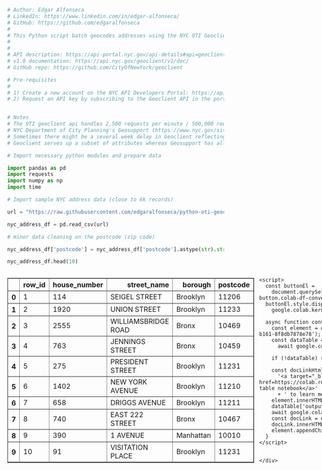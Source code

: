 ```python
# Author: Edgar Alfonseca
# LinkedIn: https://www.linkedin.com/in/edgar-alfonseca/
# GitHub: https://github.com/edgaralfonseca
#
# This Python script batch geocodes addresses using the NYC OTI Geoclient API v1.0
#
#
# API description: https://api-portal.nyc.gov/api-details#api=geoclient&operation=geoclient
# v1.0 documentation: https://api.nyc.gov/geoclient/v1/doc/
# GitHub repo: https://github.com/CityOfNewYork/geoclient

# Pre-requisites
#
# 1) Create a new account on the NYC API Developers Portal: https://api-portal.nyc.gov/
# 2) Request an API key by subscribing to the Geoclient API in the portal


# Notes
# The OTI geoclient api handles 2,500 requests per minute / 500,000 requests per day
# NYC Department of City Planning's Geosupport (https://www.nyc.gov/site/planning/data-maps/open-data/dwn-gde-home.page) is used to power Geoclient
# Sometimes there might be a several week delay in Geoclient reflecting what is in GeoSupport
# Geoclient serves up a subset of attributes whereas Geosupport has all attributes
```


```python
# Import necessary python modules and prepare data

import pandas as pd
import requests
import numpy as np
import time
```


```python
# Import sample NYC address data (close to 6k records)

url = "https://raw.githubusercontent.com/edgaralfonseca/python-oti-geoclient-api-v1/main/nyc_sample_almost_6k_addresses.csv"

nyc_address_df = pd.read_csv(url)

# minor data cleaning on the postcode (zip code)

nyc_address_df['postcode'] = nyc_address_df['postcode'].astype(str).str[:5]
```


```python
nyc_address_df.head(10)
```





  <div id="df-f7a56bd9-d883-4620-b161-8f8db7878e78" class="colab-df-container">
    <div>
<style scoped>
    .dataframe tbody tr th:only-of-type {
        vertical-align: middle;
    }

    .dataframe tbody tr th {
        vertical-align: top;
    }

    .dataframe thead th {
        text-align: right;
    }
</style>
<table border="1" class="dataframe">
  <thead>
    <tr style="text-align: right;">
      <th></th>
      <th>row_id</th>
      <th>house_number</th>
      <th>street_name</th>
      <th>borough</th>
      <th>postcode</th>
    </tr>
  </thead>
  <tbody>
    <tr>
      <th>0</th>
      <td>1</td>
      <td>114</td>
      <td>SEIGEL STREET</td>
      <td>Brooklyn</td>
      <td>11206</td>
    </tr>
    <tr>
      <th>1</th>
      <td>2</td>
      <td>1920</td>
      <td>UNION STREET</td>
      <td>Brooklyn</td>
      <td>11233</td>
    </tr>
    <tr>
      <th>2</th>
      <td>3</td>
      <td>2555</td>
      <td>WILLIAMSBRIDGE ROAD</td>
      <td>Bronx</td>
      <td>10469</td>
    </tr>
    <tr>
      <th>3</th>
      <td>4</td>
      <td>763</td>
      <td>JENNINGS STREET</td>
      <td>Bronx</td>
      <td>10459</td>
    </tr>
    <tr>
      <th>4</th>
      <td>5</td>
      <td>275</td>
      <td>PRESIDENT STREET</td>
      <td>Brooklyn</td>
      <td>11231</td>
    </tr>
    <tr>
      <th>5</th>
      <td>6</td>
      <td>1402</td>
      <td>NEW YORK AVENUE</td>
      <td>Brooklyn</td>
      <td>11210</td>
    </tr>
    <tr>
      <th>6</th>
      <td>7</td>
      <td>658</td>
      <td>DRIGGS AVENUE</td>
      <td>Brooklyn</td>
      <td>11211</td>
    </tr>
    <tr>
      <th>7</th>
      <td>8</td>
      <td>740</td>
      <td>EAST 222 STREET</td>
      <td>Bronx</td>
      <td>10467</td>
    </tr>
    <tr>
      <th>8</th>
      <td>9</td>
      <td>390</td>
      <td>1 AVENUE</td>
      <td>Manhattan</td>
      <td>10010</td>
    </tr>
    <tr>
      <th>9</th>
      <td>10</td>
      <td>91</td>
      <td>VISITATION PLACE</td>
      <td>Brooklyn</td>
      <td>11231</td>
    </tr>
  </tbody>
</table>
</div>
    <div class="colab-df-buttons">

  <div class="colab-df-container">
    <button class="colab-df-convert" onclick="convertToInteractive('df-f7a56bd9-d883-4620-b161-8f8db7878e78')"
            title="Convert this dataframe to an interactive table."
            style="display:none;">

  <svg xmlns="http://www.w3.org/2000/svg" height="24px" viewBox="0 -960 960 960">
    <path d="M120-120v-720h720v720H120Zm60-500h600v-160H180v160Zm220 220h160v-160H400v160Zm0 220h160v-160H400v160ZM180-400h160v-160H180v160Zm440 0h160v-160H620v160ZM180-180h160v-160H180v160Zm440 0h160v-160H620v160Z"/>
  </svg>
    </button>

  <style>
    .colab-df-container {
      display:flex;
      gap: 12px;
    }

    .colab-df-convert {
      background-color: #E8F0FE;
      border: none;
      border-radius: 50%;
      cursor: pointer;
      display: none;
      fill: #1967D2;
      height: 32px;
      padding: 0 0 0 0;
      width: 32px;
    }

    .colab-df-convert:hover {
      background-color: #E2EBFA;
      box-shadow: 0px 1px 2px rgba(60, 64, 67, 0.3), 0px 1px 3px 1px rgba(60, 64, 67, 0.15);
      fill: #174EA6;
    }

    .colab-df-buttons div {
      margin-bottom: 4px;
    }

    [theme=dark] .colab-df-convert {
      background-color: #3B4455;
      fill: #D2E3FC;
    }

    [theme=dark] .colab-df-convert:hover {
      background-color: #434B5C;
      box-shadow: 0px 1px 3px 1px rgba(0, 0, 0, 0.15);
      filter: drop-shadow(0px 1px 2px rgba(0, 0, 0, 0.3));
      fill: #FFFFFF;
    }
  </style>

    <script>
      const buttonEl =
        document.querySelector('#df-f7a56bd9-d883-4620-b161-8f8db7878e78 button.colab-df-convert');
      buttonEl.style.display =
        google.colab.kernel.accessAllowed ? 'block' : 'none';

      async function convertToInteractive(key) {
        const element = document.querySelector('#df-f7a56bd9-d883-4620-b161-8f8db7878e78');
        const dataTable =
          await google.colab.kernel.invokeFunction('convertToInteractive',
                                                    [key], {});
        if (!dataTable) return;

        const docLinkHtml = 'Like what you see? Visit the ' +
          '<a target="_blank" href=https://colab.research.google.com/notebooks/data_table.ipynb>data table notebook</a>'
          + ' to learn more about interactive tables.';
        element.innerHTML = '';
        dataTable['output_type'] = 'display_data';
        await google.colab.output.renderOutput(dataTable, element);
        const docLink = document.createElement('div');
        docLink.innerHTML = docLinkHtml;
        element.appendChild(docLink);
      }
    </script>
  </div>


<div id="df-34b7141c-6c6a-4aba-88d5-c46eb569407e">
  <button class="colab-df-quickchart" onclick="quickchart('df-34b7141c-6c6a-4aba-88d5-c46eb569407e')"
            title="Suggest charts"
            style="display:none;">

<svg xmlns="http://www.w3.org/2000/svg" height="24px"viewBox="0 0 24 24"
     width="24px">
    <g>
        <path d="M19 3H5c-1.1 0-2 .9-2 2v14c0 1.1.9 2 2 2h14c1.1 0 2-.9 2-2V5c0-1.1-.9-2-2-2zM9 17H7v-7h2v7zm4 0h-2V7h2v10zm4 0h-2v-4h2v4z"/>
    </g>
</svg>
  </button>

<style>
  .colab-df-quickchart {
      --bg-color: #E8F0FE;
      --fill-color: #1967D2;
      --hover-bg-color: #E2EBFA;
      --hover-fill-color: #174EA6;
      --disabled-fill-color: #AAA;
      --disabled-bg-color: #DDD;
  }

  [theme=dark] .colab-df-quickchart {
      --bg-color: #3B4455;
      --fill-color: #D2E3FC;
      --hover-bg-color: #434B5C;
      --hover-fill-color: #FFFFFF;
      --disabled-bg-color: #3B4455;
      --disabled-fill-color: #666;
  }

  .colab-df-quickchart {
    background-color: var(--bg-color);
    border: none;
    border-radius: 50%;
    cursor: pointer;
    display: none;
    fill: var(--fill-color);
    height: 32px;
    padding: 0;
    width: 32px;
  }

  .colab-df-quickchart:hover {
    background-color: var(--hover-bg-color);
    box-shadow: 0 1px 2px rgba(60, 64, 67, 0.3), 0 1px 3px 1px rgba(60, 64, 67, 0.15);
    fill: var(--button-hover-fill-color);
  }

  .colab-df-quickchart-complete:disabled,
  .colab-df-quickchart-complete:disabled:hover {
    background-color: var(--disabled-bg-color);
    fill: var(--disabled-fill-color);
    box-shadow: none;
  }

  .colab-df-spinner {
    border: 2px solid var(--fill-color);
    border-color: transparent;
    border-bottom-color: var(--fill-color);
    animation:
      spin 1s steps(1) infinite;
  }

  @keyframes spin {
    0% {
      border-color: transparent;
      border-bottom-color: var(--fill-color);
      border-left-color: var(--fill-color);
    }
    20% {
      border-color: transparent;
      border-left-color: var(--fill-color);
      border-top-color: var(--fill-color);
    }
    30% {
      border-color: transparent;
      border-left-color: var(--fill-color);
      border-top-color: var(--fill-color);
      border-right-color: var(--fill-color);
    }
    40% {
      border-color: transparent;
      border-right-color: var(--fill-color);
      border-top-color: var(--fill-color);
    }
    60% {
      border-color: transparent;
      border-right-color: var(--fill-color);
    }
    80% {
      border-color: transparent;
      border-right-color: var(--fill-color);
      border-bottom-color: var(--fill-color);
    }
    90% {
      border-color: transparent;
      border-bottom-color: var(--fill-color);
    }
  }
</style>

  <script>
    async function quickchart(key) {
      const quickchartButtonEl =
        document.querySelector('#' + key + ' button');
      quickchartButtonEl.disabled = true;  // To prevent multiple clicks.
      quickchartButtonEl.classList.add('colab-df-spinner');
      try {
        const charts = await google.colab.kernel.invokeFunction(
            'suggestCharts', [key], {});
      } catch (error) {
        console.error('Error during call to suggestCharts:', error);
      }
      quickchartButtonEl.classList.remove('colab-df-spinner');
      quickchartButtonEl.classList.add('colab-df-quickchart-complete');
    }
    (() => {
      let quickchartButtonEl =
        document.querySelector('#df-34b7141c-6c6a-4aba-88d5-c46eb569407e button');
      quickchartButtonEl.style.display =
        google.colab.kernel.accessAllowed ? 'block' : 'none';
    })();
  </script>
</div>

    </div>
  </div>




**Example 1: Calling the OTI Geoclient "Address" API endpoint**

Create a custom function that takes a pandas dataframe (what you want to geocode) as an input and creates an output that is a copy of your original dataframe left joined to the API results.


```python
# Create a custom function to make API calls to the 'Address' endpoint

def oti_geoclient_api_address_endpoint(api_endpoint, headers, df_name, df_key_field, housenum_input_col, street_input_col, boro_input_col=None, zip_input_col=None, response_columns=None):
    """
    Fetch data from the OTI geoclient API, merge the response with the original dataframe, and return the merged dataframe.

    Parameters:
    - api_endpoint (str): The API endpoint URL.
    - headers (dict): The headers to send with the API request.
    - df_name (pd.DataFrame): The input pandas DataFrame.
    - df_key_field (str): The name of the primary key column in the DataFrame.
    - housenum_input_col (str): The name of the column in the DataFrame that provides the house number for the API.
    - street_input_col (str): The name of the column in the DataFrame that provides the street name for the API.
    - boro_input_col (str): The name of the column in the DataFrame that provides the borough for the API (required if zip is not given).
    - zip_input_col (str): The name of the column in the DataFrame that provides the zip code for the API (required if borough is not given).
    - response_columns (dict): Optional. A dictionary specifying which API response columns you want to keep.

    Returns:
    - pd.DataFrame: The merged DataFrame containing the original data and the filtered API response data.
    """

    # Create a session object
    session = requests.Session()
    session.headers.update(headers)

    # Define the function to send a request
    def send_request(house_number, street, borough=None, zip_code=None):
        params = {
            'houseNumber': house_number,
            'street': street,
        }
        if borough:
            params['borough'] = borough
        if zip_code:
            params['zip'] = zip_code

        try:
            response = session.get(api_endpoint, params=params, headers=headers)
            if response.status_code == 200:
                json_response = response.json()  # Parse the JSON response
                if 'address' in json_response:
                    return json_response['address']  # Return the 'address' object
                else:
                    return {}
            else:
                return {}
        except Exception as e:
            return {}

    # Prepare data for processing
    house_numbers = df_name[housenum_input_col].tolist()
    streets = df_name[street_input_col].tolist()
    boroughs = df_name[boro_input_col].tolist() if boro_input_col else [None] * len(df_name)
    zip_codes = df_name[zip_input_col].tolist() if zip_input_col else [None] * len(df_name)
    key_field_values = df_name[df_key_field].tolist()

    # List to store results
    results = []

    # Calculate the delay needed to stay within the rate limit
    delay_per_request = 60 / 2500  # 60 seconds divided by 2500 requests

    # Send requests sequentially with delay
    for house_number, street, borough, zip_code in zip(house_numbers, streets, boroughs, zip_codes):
        result = send_request(house_number, street, borough, zip_code)
        results.append(result)
        time.sleep(delay_per_request)  # Delay between requests to respect the rate limit

    # Convert the list of responses to a DataFrame
    if results and any(results):  # Check if results list is not empty and contains non-empty dictionaries
        response_df = pd.DataFrame(results)

        # If response_columns dictionary is provided, filter to keep only those columns
        if response_columns:
            response_df = response_df[response_columns]

        # Add the df_key_field from the original dataframe to the response_df for merging
        response_df[df_key_field] = key_field_values

        # Perform a left join of the original DataFrame with the response DataFrame on df_key_field
        merged_df = pd.merge(df_name, response_df, on=df_key_field, how='left')
    else:
        # If all results are empty, return the original DataFrame
        merged_df = df_name.copy()

    # Close the session when done
    session.close()

    return merged_df
```


```python
# Create a copy of the nyc address pandas dataframe and sample 1000 records

address_input_df = nyc_address_df.sample(n=1000, random_state=1).copy()
```


```python
# Prepare parameters for API

# Read the subscription key from a text file

with open('/content/OTI geoclient API primary key.txt', 'r') as file:
    subscription_key = file.read().strip()

# Set the headers with the subscription key
headers_param = {
    'Cache-Control': 'no-cache',
    'Ocp-Apim-Subscription-Key': subscription_key
}

address_api_url_param = "https://api.nyc.gov/geo/geoclient/v1/address.json"

search_return_columns_to_keep = ['bbl', 'bblBoroughCode', 'bblTaxBlock',
    'bblTaxLot', 'buildingIdentificationNumber', 'latitude', 'longitude',
    'xCoordinate', 'yCoordinate', 'communityDistrict', 'communityDistrictNumber',
    'geosupportFunctionCode',
    'geosupportReturnCode', 'geosupportReturnCode2', 'returnCode1a', 'returnCode1e'
]
```


```python
# Call the API using the custom function

oti_api_address_output_df = oti_geoclient_api_address_endpoint(
    api_endpoint= address_api_url_param,
    headers= headers_param,
    df_name= address_input_df,
    df_key_field='row_id',
    housenum_input_col = 'house_number', street_input_col = 'street_name' , boro_input_col= 'borough' , zip_input_col= 'postcode',
    response_columns= search_return_columns_to_keep)
```


```python
# Review api output dataframe

oti_api_address_output_df.head(10)
```





  <div id="df-4ee253fd-c90f-4ca5-ae85-7364a95b9fd1" class="colab-df-container">
    <div>
<style scoped>
    .dataframe tbody tr th:only-of-type {
        vertical-align: middle;
    }

    .dataframe tbody tr th {
        vertical-align: top;
    }

    .dataframe thead th {
        text-align: right;
    }
</style>
<table border="1" class="dataframe">
  <thead>
    <tr style="text-align: right;">
      <th></th>
      <th>row_id</th>
      <th>house_number</th>
      <th>street_name</th>
      <th>borough</th>
      <th>postcode</th>
      <th>bbl</th>
      <th>bblBoroughCode</th>
      <th>bblTaxBlock</th>
      <th>bblTaxLot</th>
      <th>buildingIdentificationNumber</th>
      <th>...</th>
      <th>longitude</th>
      <th>xCoordinate</th>
      <th>yCoordinate</th>
      <th>communityDistrict</th>
      <th>communityDistrictNumber</th>
      <th>geosupportFunctionCode</th>
      <th>geosupportReturnCode</th>
      <th>geosupportReturnCode2</th>
      <th>returnCode1a</th>
      <th>returnCode1e</th>
    </tr>
  </thead>
  <tbody>
    <tr>
      <th>0</th>
      <td>2597</td>
      <td>141</td>
      <td>5 AVENUE</td>
      <td>Brooklyn</td>
      <td>11217</td>
      <td>3009470011</td>
      <td>3</td>
      <td>00947</td>
      <td>0011</td>
      <td>3019401</td>
      <td>...</td>
      <td>-73.979230</td>
      <td>0990011</td>
      <td>0186368</td>
      <td>306</td>
      <td>06</td>
      <td>1B</td>
      <td>00</td>
      <td>00</td>
      <td>00</td>
      <td>00</td>
    </tr>
    <tr>
      <th>1</th>
      <td>4698</td>
      <td>305</td>
      <td>EAST HOUSTON STREET</td>
      <td>Manhattan</td>
      <td>10002</td>
      <td>1003500056</td>
      <td>1</td>
      <td>00350</td>
      <td>0056</td>
      <td>1004268</td>
      <td>...</td>
      <td>-73.983445</td>
      <td>0988839</td>
      <td>0202084</td>
      <td>103</td>
      <td>03</td>
      <td>1B</td>
      <td>00</td>
      <td>00</td>
      <td>00</td>
      <td>00</td>
    </tr>
    <tr>
      <th>2</th>
      <td>3978</td>
      <td>411</td>
      <td>EAST 10 STREET</td>
      <td>Manhattan</td>
      <td>10009</td>
      <td>1003820100</td>
      <td>1</td>
      <td>00382</td>
      <td>0100</td>
      <td>1078024</td>
      <td>...</td>
      <td>-73.976910</td>
      <td>0990650</td>
      <td>0203643</td>
      <td>103</td>
      <td>03</td>
      <td>1B</td>
      <td>00</td>
      <td>00</td>
      <td>00</td>
      <td>00</td>
    </tr>
    <tr>
      <th>3</th>
      <td>2237</td>
      <td>1597</td>
      <td>NEW YORK AVENUE</td>
      <td>Brooklyn</td>
      <td>11210</td>
      <td>3075610037</td>
      <td>3</td>
      <td>07561</td>
      <td>0037</td>
      <td>3428759</td>
      <td>...</td>
      <td>-73.944801</td>
      <td>0999571</td>
      <td>0170098</td>
      <td>317</td>
      <td>17</td>
      <td>1B</td>
      <td>00</td>
      <td>00</td>
      <td>00</td>
      <td>00</td>
    </tr>
    <tr>
      <th>4</th>
      <td>2295</td>
      <td>511</td>
      <td>EAST 20 STREET</td>
      <td>Manhattan</td>
      <td>10010</td>
      <td>1009780001</td>
      <td>1</td>
      <td>00978</td>
      <td>0001</td>
      <td>1083689</td>
      <td>...</td>
      <td>-73.977340</td>
      <td>0990530</td>
      <td>0206629</td>
      <td>106</td>
      <td>06</td>
      <td>1B</td>
      <td>00</td>
      <td>01</td>
      <td>01</td>
      <td>00</td>
    </tr>
    <tr>
      <th>5</th>
      <td>2739</td>
      <td>253</td>
      <td>NOSTRAND AVENUE</td>
      <td>Brooklyn</td>
      <td>11205</td>
      <td>3017847502</td>
      <td>3</td>
      <td>01784</td>
      <td>7502</td>
      <td>3426325</td>
      <td>...</td>
      <td>-73.951515</td>
      <td>0997696</td>
      <td>0190727</td>
      <td>303</td>
      <td>03</td>
      <td>1B</td>
      <td>00</td>
      <td>00</td>
      <td>00</td>
      <td>00</td>
    </tr>
    <tr>
      <th>6</th>
      <td>2409</td>
      <td>1224</td>
      <td>JEROME STREET</td>
      <td>Brooklyn</td>
      <td>11239</td>
      <td>3044520213</td>
      <td>3</td>
      <td>04452</td>
      <td>0213</td>
      <td>3421577</td>
      <td>...</td>
      <td>-73.876619</td>
      <td>1018485</td>
      <td>0177486</td>
      <td>305</td>
      <td>05</td>
      <td>1B</td>
      <td>00</td>
      <td>00</td>
      <td>00</td>
      <td>00</td>
    </tr>
    <tr>
      <th>7</th>
      <td>3946</td>
      <td>45-57</td>
      <td>DAVIS STREET</td>
      <td>Queens</td>
      <td>11101</td>
      <td>4000850030</td>
      <td>4</td>
      <td>00085</td>
      <td>0030</td>
      <td>4000715</td>
      <td>...</td>
      <td>-73.944615</td>
      <td>0999597</td>
      <td>0210435</td>
      <td>402</td>
      <td>02</td>
      <td>1B</td>
      <td>00</td>
      <td>00</td>
      <td>00</td>
      <td>00</td>
    </tr>
    <tr>
      <th>8</th>
      <td>1265</td>
      <td>210</td>
      <td>WEST 150 STREET</td>
      <td>Manhattan</td>
      <td>10039</td>
      <td>1020350001</td>
      <td>1</td>
      <td>02035</td>
      <td>0001</td>
      <td>1084147</td>
      <td>...</td>
      <td>-73.937404</td>
      <td>1001574</td>
      <td>0239877</td>
      <td>110</td>
      <td>10</td>
      <td>1B</td>
      <td>00</td>
      <td>00</td>
      <td>00</td>
      <td>00</td>
    </tr>
    <tr>
      <th>9</th>
      <td>3170</td>
      <td>864</td>
      <td>49 STREET</td>
      <td>Brooklyn</td>
      <td>11220</td>
      <td>3056370032</td>
      <td>3</td>
      <td>05637</td>
      <td>0032</td>
      <td>3137539</td>
      <td>...</td>
      <td>-74.001794</td>
      <td>0983752</td>
      <td>0172760</td>
      <td>312</td>
      <td>12</td>
      <td>1B</td>
      <td>00</td>
      <td>00</td>
      <td>00</td>
      <td>00</td>
    </tr>
  </tbody>
</table>
<p>10 rows × 21 columns</p>
</div>
    <div class="colab-df-buttons">

  <div class="colab-df-container">
    <button class="colab-df-convert" onclick="convertToInteractive('df-4ee253fd-c90f-4ca5-ae85-7364a95b9fd1')"
            title="Convert this dataframe to an interactive table."
            style="display:none;">

  <svg xmlns="http://www.w3.org/2000/svg" height="24px" viewBox="0 -960 960 960">
    <path d="M120-120v-720h720v720H120Zm60-500h600v-160H180v160Zm220 220h160v-160H400v160Zm0 220h160v-160H400v160ZM180-400h160v-160H180v160Zm440 0h160v-160H620v160ZM180-180h160v-160H180v160Zm440 0h160v-160H620v160Z"/>
  </svg>
    </button>

  <style>
    .colab-df-container {
      display:flex;
      gap: 12px;
    }

    .colab-df-convert {
      background-color: #E8F0FE;
      border: none;
      border-radius: 50%;
      cursor: pointer;
      display: none;
      fill: #1967D2;
      height: 32px;
      padding: 0 0 0 0;
      width: 32px;
    }

    .colab-df-convert:hover {
      background-color: #E2EBFA;
      box-shadow: 0px 1px 2px rgba(60, 64, 67, 0.3), 0px 1px 3px 1px rgba(60, 64, 67, 0.15);
      fill: #174EA6;
    }

    .colab-df-buttons div {
      margin-bottom: 4px;
    }

    [theme=dark] .colab-df-convert {
      background-color: #3B4455;
      fill: #D2E3FC;
    }

    [theme=dark] .colab-df-convert:hover {
      background-color: #434B5C;
      box-shadow: 0px 1px 3px 1px rgba(0, 0, 0, 0.15);
      filter: drop-shadow(0px 1px 2px rgba(0, 0, 0, 0.3));
      fill: #FFFFFF;
    }
  </style>

    <script>
      const buttonEl =
        document.querySelector('#df-4ee253fd-c90f-4ca5-ae85-7364a95b9fd1 button.colab-df-convert');
      buttonEl.style.display =
        google.colab.kernel.accessAllowed ? 'block' : 'none';

      async function convertToInteractive(key) {
        const element = document.querySelector('#df-4ee253fd-c90f-4ca5-ae85-7364a95b9fd1');
        const dataTable =
          await google.colab.kernel.invokeFunction('convertToInteractive',
                                                    [key], {});
        if (!dataTable) return;

        const docLinkHtml = 'Like what you see? Visit the ' +
          '<a target="_blank" href=https://colab.research.google.com/notebooks/data_table.ipynb>data table notebook</a>'
          + ' to learn more about interactive tables.';
        element.innerHTML = '';
        dataTable['output_type'] = 'display_data';
        await google.colab.output.renderOutput(dataTable, element);
        const docLink = document.createElement('div');
        docLink.innerHTML = docLinkHtml;
        element.appendChild(docLink);
      }
    </script>
  </div>


<div id="df-d4f3e1f3-221e-4a61-9b2a-98ae80496ccd">
  <button class="colab-df-quickchart" onclick="quickchart('df-d4f3e1f3-221e-4a61-9b2a-98ae80496ccd')"
            title="Suggest charts"
            style="display:none;">

<svg xmlns="http://www.w3.org/2000/svg" height="24px"viewBox="0 0 24 24"
     width="24px">
    <g>
        <path d="M19 3H5c-1.1 0-2 .9-2 2v14c0 1.1.9 2 2 2h14c1.1 0 2-.9 2-2V5c0-1.1-.9-2-2-2zM9 17H7v-7h2v7zm4 0h-2V7h2v10zm4 0h-2v-4h2v4z"/>
    </g>
</svg>
  </button>

<style>
  .colab-df-quickchart {
      --bg-color: #E8F0FE;
      --fill-color: #1967D2;
      --hover-bg-color: #E2EBFA;
      --hover-fill-color: #174EA6;
      --disabled-fill-color: #AAA;
      --disabled-bg-color: #DDD;
  }

  [theme=dark] .colab-df-quickchart {
      --bg-color: #3B4455;
      --fill-color: #D2E3FC;
      --hover-bg-color: #434B5C;
      --hover-fill-color: #FFFFFF;
      --disabled-bg-color: #3B4455;
      --disabled-fill-color: #666;
  }

  .colab-df-quickchart {
    background-color: var(--bg-color);
    border: none;
    border-radius: 50%;
    cursor: pointer;
    display: none;
    fill: var(--fill-color);
    height: 32px;
    padding: 0;
    width: 32px;
  }

  .colab-df-quickchart:hover {
    background-color: var(--hover-bg-color);
    box-shadow: 0 1px 2px rgba(60, 64, 67, 0.3), 0 1px 3px 1px rgba(60, 64, 67, 0.15);
    fill: var(--button-hover-fill-color);
  }

  .colab-df-quickchart-complete:disabled,
  .colab-df-quickchart-complete:disabled:hover {
    background-color: var(--disabled-bg-color);
    fill: var(--disabled-fill-color);
    box-shadow: none;
  }

  .colab-df-spinner {
    border: 2px solid var(--fill-color);
    border-color: transparent;
    border-bottom-color: var(--fill-color);
    animation:
      spin 1s steps(1) infinite;
  }

  @keyframes spin {
    0% {
      border-color: transparent;
      border-bottom-color: var(--fill-color);
      border-left-color: var(--fill-color);
    }
    20% {
      border-color: transparent;
      border-left-color: var(--fill-color);
      border-top-color: var(--fill-color);
    }
    30% {
      border-color: transparent;
      border-left-color: var(--fill-color);
      border-top-color: var(--fill-color);
      border-right-color: var(--fill-color);
    }
    40% {
      border-color: transparent;
      border-right-color: var(--fill-color);
      border-top-color: var(--fill-color);
    }
    60% {
      border-color: transparent;
      border-right-color: var(--fill-color);
    }
    80% {
      border-color: transparent;
      border-right-color: var(--fill-color);
      border-bottom-color: var(--fill-color);
    }
    90% {
      border-color: transparent;
      border-bottom-color: var(--fill-color);
    }
  }
</style>

  <script>
    async function quickchart(key) {
      const quickchartButtonEl =
        document.querySelector('#' + key + ' button');
      quickchartButtonEl.disabled = true;  // To prevent multiple clicks.
      quickchartButtonEl.classList.add('colab-df-spinner');
      try {
        const charts = await google.colab.kernel.invokeFunction(
            'suggestCharts', [key], {});
      } catch (error) {
        console.error('Error during call to suggestCharts:', error);
      }
      quickchartButtonEl.classList.remove('colab-df-spinner');
      quickchartButtonEl.classList.add('colab-df-quickchart-complete');
    }
    (() => {
      let quickchartButtonEl =
        document.querySelector('#df-d4f3e1f3-221e-4a61-9b2a-98ae80496ccd button');
      quickchartButtonEl.style.display =
        google.colab.kernel.accessAllowed ? 'block' : 'none';
    })();
  </script>
</div>

    </div>
  </div>





```python
# Export geocoded output to csv

oti_api_address_output_df.to_csv('oti_api_address_output_df.csv', index=False)
```

**Example 2: Using the OTI Geoclient BIN API endpoint**

A BIN (Building Identification Nummber) is a unique, immutable, citywide standard for building identification developed by NYC Department of City Planning. Is is a 7-byte numeric item. You can read more about them here: https://nycplanning.github.io/Geosupport-UPG/chapters/chapterVI/section03/


```python
# Create a custom function to make API calls to the 'BIN' endpoint

def oti_geoclient_api_bin_endpoint(api_endpoint, headers, df_name, df_key_field, api_input_column, response_columns=None):
    """
    Fetch data from the OTI geoclient API, merge the response with the original dataframe, and return the merged dataframe.

    Parameters:
    - api_endpoint (str): The API endpoint URL.
    - headers (dict): The headers to send with the API request.
    - df_name (pd.DataFrame): The input pandas DataFrame.
    - df_key_field (str): The name of the primary key column in the DataFrame.
    - api_input_column (str): The name of the column in the DataFrame that provides input for the API.
    - response_columns (dict): Optional. A dictionary specifying which API response columns you want to keep.

    Returns:
    - pd.DataFrame: The merged DataFrame containing the original data and the filtered API response data.
    """

    # Create a session object
    session = requests.Session()
    session.headers.update(headers)

    # Define the function to send a request
    def send_request(bin_input):
        params = {'bin': bin_input}
        #print(f"Sending request to API with URL: {api_endpoint} and headers: {headers}")  # Print the full URL and headers
        try:
            response = session.get(api_endpoint, params=params, headers=headers)
            if response.status_code == 200:
                json_response = response.json()  # Parse the JSON response
                if 'bin' in json_response:
                    return json_response['bin']  # Return the 'bin' object
                else:
                    return {}
            else:
                return {}
        except Exception as e:
            #print(f"Request failed for {bin_input}: {e}")
            return {}

    # Prepare data for processing
    bins = df_name[api_input_column].tolist()
    key_field_values = df_name[df_key_field].tolist()

    # List to store results
    results = []

    # Calculate the delay needed to stay within the rate limit
    delay_per_request = 60 / 2500  # 60 seconds divided by 2500 requests

    # Send requests sequentially with delay
    for bin_input in bins:
        result = send_request(bin_input)
        results.append(result)
        time.sleep(delay_per_request)  # Delay between requests to respect the rate limit

    # Convert the list of responses to a DataFrame
    if results and any(results):  # Check if results list is not empty and contains non-empty dictionaries
        response_df = pd.DataFrame(results)

        # If response_columns dictionary is provided, filter to keep only those columns
        if response_columns:
            response_df = response_df[response_columns]

        # Add the df_key_field from the original dataframe to the response_df for merging
        response_df[df_key_field] = key_field_values

        # Perform a left join of the original DataFrame with the response DataFrame on df_key_field
        merged_df = pd.merge(df_name, response_df, on=df_key_field, how='left')
    else:
        # If all results are empty, return the original DataFrame
        #print("API returned empty results for all rows.")
        merged_df = df_name.copy()

    # Close the session when done
    session.close()

    return merged_df
```


```python
# Prepare a pandas dataframe to pass to OTI api

# Specify the columns you want to keep from the original dataframe

input_columns_to_keep = ['row_id', 'buildingIdentificationNumber']  # Replace with the columns you want to keep

# Create a copy of the OTI address output pandas dataframe and sample 500 records

bin_input_df = oti_api_address_output_df[oti_api_address_output_df['buildingIdentificationNumber'].notna()][input_columns_to_keep].sample(n=500, random_state=1).copy()
```


```python
# Prepare parameters for API

# Read the subscription key from a text file

with open('/content/OTI geoclient API primary key.txt', 'r') as file:
    subscription_key = file.read().strip()

# Set the headers with the subscription key
headers_param = {
    'Cache-Control': 'no-cache',
    'Ocp-Apim-Subscription-Key': subscription_key
}

bin_api_url_param = "https://api.nyc.gov/geo/geoclient/v1/bin.json"

bin_return_columns_to_keep = ['bbl', 'bblBoroughCode', 'bblTaxBlock',
    'bblTaxLot',
    'internalLabelXCoordinate', 'internalLabelYCoordinate',
    'geosupportFunctionCode',
    'geosupportReturnCode'
]
```


```python
# Call the API using the custom function

oti_api_bin_output_df = oti_geoclient_api_bin_endpoint(
    api_endpoint= bin_api_url_param,
    headers= headers_param,
    df_name= bin_input_df,
    df_key_field='row_id',
    api_input_column='buildingIdentificationNumber',
    response_columns= bin_return_columns_to_keep)
```


```python
# Review api output dataframe

oti_api_bin_output_df.head(10)
```





  <div id="df-f53c4641-513d-490d-b66c-4aa26d11a83f" class="colab-df-container">
    <div>
<style scoped>
    .dataframe tbody tr th:only-of-type {
        vertical-align: middle;
    }

    .dataframe tbody tr th {
        vertical-align: top;
    }

    .dataframe thead th {
        text-align: right;
    }
</style>
<table border="1" class="dataframe">
  <thead>
    <tr style="text-align: right;">
      <th></th>
      <th>row_id</th>
      <th>buildingIdentificationNumber</th>
      <th>bbl</th>
      <th>bblBoroughCode</th>
      <th>bblTaxBlock</th>
      <th>bblTaxLot</th>
      <th>internalLabelXCoordinate</th>
      <th>internalLabelYCoordinate</th>
      <th>geosupportFunctionCode</th>
      <th>geosupportReturnCode</th>
    </tr>
  </thead>
  <tbody>
    <tr>
      <th>0</th>
      <td>1029</td>
      <td>3119614</td>
      <td>3051870032</td>
      <td>3</td>
      <td>05187</td>
      <td>0032</td>
      <td>0996555</td>
      <td>0173377</td>
      <td>BN</td>
      <td>00</td>
    </tr>
    <tr>
      <th>1</th>
      <td>2305</td>
      <td>3325569</td>
      <td>3032530028</td>
      <td>3</td>
      <td>03253</td>
      <td>0028</td>
      <td>1004718</td>
      <td>0192588</td>
      <td>BN</td>
      <td>00</td>
    </tr>
    <tr>
      <th>2</th>
      <td>725</td>
      <td>3399068</td>
      <td>3017680046</td>
      <td>3</td>
      <td>01768</td>
      <td>0046</td>
      <td>0999932</td>
      <td>0192170</td>
      <td>BN</td>
      <td>00</td>
    </tr>
    <tr>
      <th>3</th>
      <td>5015</td>
      <td>3399250</td>
      <td>3025560058</td>
      <td>3</td>
      <td>02556</td>
      <td>0058</td>
      <td>0995465</td>
      <td>0205275</td>
      <td>BN</td>
      <td>00</td>
    </tr>
    <tr>
      <th>4</th>
      <td>4569</td>
      <td>4618244</td>
      <td>4125290239</td>
      <td>4</td>
      <td>12529</td>
      <td>0239</td>
      <td>1047327</td>
      <td>0187467</td>
      <td>BN</td>
      <td>00</td>
    </tr>
    <tr>
      <th>5</th>
      <td>4403</td>
      <td>1079982</td>
      <td>1022000009</td>
      <td>1</td>
      <td>02200</td>
      <td>0009</td>
      <td>1006443</td>
      <td>0253362</td>
      <td>BN</td>
      <td>00</td>
    </tr>
    <tr>
      <th>6</th>
      <td>4897</td>
      <td>1089873</td>
      <td>1015380021</td>
      <td>1</td>
      <td>01538</td>
      <td>0021</td>
      <td>0998244</td>
      <td>0224298</td>
      <td>BN</td>
      <td>00</td>
    </tr>
    <tr>
      <th>7</th>
      <td>1580</td>
      <td>1052316</td>
      <td>1016440065</td>
      <td>1</td>
      <td>01644</td>
      <td>0065</td>
      <td>1000269</td>
      <td>0230555</td>
      <td>BN</td>
      <td>00</td>
    </tr>
    <tr>
      <th>8</th>
      <td>2163</td>
      <td>3057984</td>
      <td>3020310001</td>
      <td>3</td>
      <td>02031</td>
      <td>0001</td>
      <td>0991669</td>
      <td>0192969</td>
      <td>BN</td>
      <td>00</td>
    </tr>
    <tr>
      <th>9</th>
      <td>2822</td>
      <td>2001152</td>
      <td>2023590210</td>
      <td>2</td>
      <td>02359</td>
      <td>0210</td>
      <td>1008757</td>
      <td>0237672</td>
      <td>BN</td>
      <td>00</td>
    </tr>
  </tbody>
</table>
</div>
    <div class="colab-df-buttons">

  <div class="colab-df-container">
    <button class="colab-df-convert" onclick="convertToInteractive('df-f53c4641-513d-490d-b66c-4aa26d11a83f')"
            title="Convert this dataframe to an interactive table."
            style="display:none;">

  <svg xmlns="http://www.w3.org/2000/svg" height="24px" viewBox="0 -960 960 960">
    <path d="M120-120v-720h720v720H120Zm60-500h600v-160H180v160Zm220 220h160v-160H400v160Zm0 220h160v-160H400v160ZM180-400h160v-160H180v160Zm440 0h160v-160H620v160ZM180-180h160v-160H180v160Zm440 0h160v-160H620v160Z"/>
  </svg>
    </button>

  <style>
    .colab-df-container {
      display:flex;
      gap: 12px;
    }

    .colab-df-convert {
      background-color: #E8F0FE;
      border: none;
      border-radius: 50%;
      cursor: pointer;
      display: none;
      fill: #1967D2;
      height: 32px;
      padding: 0 0 0 0;
      width: 32px;
    }

    .colab-df-convert:hover {
      background-color: #E2EBFA;
      box-shadow: 0px 1px 2px rgba(60, 64, 67, 0.3), 0px 1px 3px 1px rgba(60, 64, 67, 0.15);
      fill: #174EA6;
    }

    .colab-df-buttons div {
      margin-bottom: 4px;
    }

    [theme=dark] .colab-df-convert {
      background-color: #3B4455;
      fill: #D2E3FC;
    }

    [theme=dark] .colab-df-convert:hover {
      background-color: #434B5C;
      box-shadow: 0px 1px 3px 1px rgba(0, 0, 0, 0.15);
      filter: drop-shadow(0px 1px 2px rgba(0, 0, 0, 0.3));
      fill: #FFFFFF;
    }
  </style>

    <script>
      const buttonEl =
        document.querySelector('#df-f53c4641-513d-490d-b66c-4aa26d11a83f button.colab-df-convert');
      buttonEl.style.display =
        google.colab.kernel.accessAllowed ? 'block' : 'none';

      async function convertToInteractive(key) {
        const element = document.querySelector('#df-f53c4641-513d-490d-b66c-4aa26d11a83f');
        const dataTable =
          await google.colab.kernel.invokeFunction('convertToInteractive',
                                                    [key], {});
        if (!dataTable) return;

        const docLinkHtml = 'Like what you see? Visit the ' +
          '<a target="_blank" href=https://colab.research.google.com/notebooks/data_table.ipynb>data table notebook</a>'
          + ' to learn more about interactive tables.';
        element.innerHTML = '';
        dataTable['output_type'] = 'display_data';
        await google.colab.output.renderOutput(dataTable, element);
        const docLink = document.createElement('div');
        docLink.innerHTML = docLinkHtml;
        element.appendChild(docLink);
      }
    </script>
  </div>


<div id="df-87507e75-839c-4b41-a6ae-ae80d586ee35">
  <button class="colab-df-quickchart" onclick="quickchart('df-87507e75-839c-4b41-a6ae-ae80d586ee35')"
            title="Suggest charts"
            style="display:none;">

<svg xmlns="http://www.w3.org/2000/svg" height="24px"viewBox="0 0 24 24"
     width="24px">
    <g>
        <path d="M19 3H5c-1.1 0-2 .9-2 2v14c0 1.1.9 2 2 2h14c1.1 0 2-.9 2-2V5c0-1.1-.9-2-2-2zM9 17H7v-7h2v7zm4 0h-2V7h2v10zm4 0h-2v-4h2v4z"/>
    </g>
</svg>
  </button>

<style>
  .colab-df-quickchart {
      --bg-color: #E8F0FE;
      --fill-color: #1967D2;
      --hover-bg-color: #E2EBFA;
      --hover-fill-color: #174EA6;
      --disabled-fill-color: #AAA;
      --disabled-bg-color: #DDD;
  }

  [theme=dark] .colab-df-quickchart {
      --bg-color: #3B4455;
      --fill-color: #D2E3FC;
      --hover-bg-color: #434B5C;
      --hover-fill-color: #FFFFFF;
      --disabled-bg-color: #3B4455;
      --disabled-fill-color: #666;
  }

  .colab-df-quickchart {
    background-color: var(--bg-color);
    border: none;
    border-radius: 50%;
    cursor: pointer;
    display: none;
    fill: var(--fill-color);
    height: 32px;
    padding: 0;
    width: 32px;
  }

  .colab-df-quickchart:hover {
    background-color: var(--hover-bg-color);
    box-shadow: 0 1px 2px rgba(60, 64, 67, 0.3), 0 1px 3px 1px rgba(60, 64, 67, 0.15);
    fill: var(--button-hover-fill-color);
  }

  .colab-df-quickchart-complete:disabled,
  .colab-df-quickchart-complete:disabled:hover {
    background-color: var(--disabled-bg-color);
    fill: var(--disabled-fill-color);
    box-shadow: none;
  }

  .colab-df-spinner {
    border: 2px solid var(--fill-color);
    border-color: transparent;
    border-bottom-color: var(--fill-color);
    animation:
      spin 1s steps(1) infinite;
  }

  @keyframes spin {
    0% {
      border-color: transparent;
      border-bottom-color: var(--fill-color);
      border-left-color: var(--fill-color);
    }
    20% {
      border-color: transparent;
      border-left-color: var(--fill-color);
      border-top-color: var(--fill-color);
    }
    30% {
      border-color: transparent;
      border-left-color: var(--fill-color);
      border-top-color: var(--fill-color);
      border-right-color: var(--fill-color);
    }
    40% {
      border-color: transparent;
      border-right-color: var(--fill-color);
      border-top-color: var(--fill-color);
    }
    60% {
      border-color: transparent;
      border-right-color: var(--fill-color);
    }
    80% {
      border-color: transparent;
      border-right-color: var(--fill-color);
      border-bottom-color: var(--fill-color);
    }
    90% {
      border-color: transparent;
      border-bottom-color: var(--fill-color);
    }
  }
</style>

  <script>
    async function quickchart(key) {
      const quickchartButtonEl =
        document.querySelector('#' + key + ' button');
      quickchartButtonEl.disabled = true;  // To prevent multiple clicks.
      quickchartButtonEl.classList.add('colab-df-spinner');
      try {
        const charts = await google.colab.kernel.invokeFunction(
            'suggestCharts', [key], {});
      } catch (error) {
        console.error('Error during call to suggestCharts:', error);
      }
      quickchartButtonEl.classList.remove('colab-df-spinner');
      quickchartButtonEl.classList.add('colab-df-quickchart-complete');
    }
    (() => {
      let quickchartButtonEl =
        document.querySelector('#df-87507e75-839c-4b41-a6ae-ae80d586ee35 button');
      quickchartButtonEl.style.display =
        google.colab.kernel.accessAllowed ? 'block' : 'none';
    })();
  </script>
</div>

    </div>
  </div>





```python
# Export geocoded output to csv

oti_api_bin_output_df.to_csv('oti_api_bin_output_df.csv', index=False)
```

**Example 3: Calling the OTI Geoclient BBL API endpoint**

A Borough-Block-and-Lot (BBL) is a single data item used that can be used to uniquely identify a city tax lot. It is maintained by the NYC Department of Finance (DOF). A city tax lot is a a subdivision of the broader city tax geography, which DOF manages.

You can read more about them here: https://nycplanning.github.io/Geosupport-UPG/chapters/chapterVI/section02/


```python
# Create a custom function to make API calls to the 'BBL' endpoint

def oti_geoclient_api_bbl_endpoint(api_endpoint, headers, df_name, df_key_field, boro_input_col, block_input_col, lot_input_col, response_columns=None):
    """
    Fetch data from the OTI geoclient API, merge the response with the original dataframe, and return the merged dataframe.

    Parameters:
    - api_endpoint (str): The API endpoint URL.
    - headers (dict): The headers to send with the API request.
    - df_name (pd.DataFrame): The input pandas DataFrame.
    - df_key_field (str): The name of the primary key column in the DataFrame.
    - boro_input_col (str): The name of the column in the DataFrame that provides the borough input for the API.
    - block_input_col (str): The name of the column in the DataFrame that provides the block input for the API.
    - lot_input_col (str): The name of the column in the DataFrame that provides the lot input for the API.
    - response_columns (dict): Optional. A dictionary specifying which API response columns you want to keep.

    Returns:
    - pd.DataFrame: The merged DataFrame containing the original data and the filtered API response data.
    """

    # Create a session object
    session = requests.Session()
    session.headers.update(headers)

    # Define the function to send a request
    def send_request(borough, block, lot):
        params = {
            'borough': borough,
            'block': block,
            'lot': lot
        }
        #print(f"Sending request to API with URL: {api_endpoint}, params: {params}, and headers: {headers}")  # Print the full URL, params, and headers
        try:
            response = session.get(api_endpoint, params=params)
            if response.status_code == 200:
                json_response = response.json()  # Parse the JSON response
                if 'bbl' in json_response:
                    return json_response['bbl']  # Return the 'bbl' object
                else:
                    return {}
            else:
                return {}
        except Exception as e:
            #print(f"Request failed for bbl {borough}{block}{lot}: {e}")
            return {}

    # Prepare data for processing
    boroughs = df_name[boro_input_col].tolist()
    blocks = df_name[block_input_col].tolist()
    lots = df_name[lot_input_col].tolist()
    key_field_values = df_name[df_key_field].tolist()

    # List to store results
    results = []

    # Calculate the delay needed to stay within the rate limit
    delay_per_request = 60 / 2500  # 60 seconds divided by 2500 requests

    # Send requests sequentially with delay
    for borough, block, lot in zip(boroughs, blocks, lots):
        result = send_request(borough, block, lot)
        results.append(result)
        time.sleep(delay_per_request)  # Delay between requests to respect the rate limit

    # Convert the list of responses to a DataFrame
    if results and any(results):  # Check if results list is not empty and contains non-empty dictionaries
        response_df = pd.DataFrame(results)

        # If response_columns dictionary is provided, filter to keep only those columns
        if response_columns:
            response_df = response_df[response_columns]

        # Add the df_key_field from the original dataframe to the response_df for merging
        response_df[df_key_field] = key_field_values

        # Perform a left join of the original DataFrame with the response DataFrame on df_key_field
        merged_df = pd.merge(df_name, response_df, on=df_key_field, how='left')
    else:
        # If all results are empty, return the original DataFrame
        #print("API returned empty results for all rows.")
        merged_df = df_name.copy()

    # Close the session when done
    session.close()

    return merged_df
```


```python
# Prepare a pandas dataframe to pass to OTI api

# Specify the columns you want to keep from the original dataframe

input_columns_to_keep = ['row_id', 'bblBoroughCode', 'bblTaxBlock', 'bblTaxLot']  # Replace with the columns you want to keep

# Create a copy of the OTI address output pandas dataframe and sample 500 records

bbl_input_df = oti_api_address_output_df[oti_api_address_output_df['bblBoroughCode'].notna()][input_columns_to_keep].sample(n=500, random_state=1).copy()
```


```python
# Prepare parameters for API

# Read the subscription key from a text file

with open('/content/OTI geoclient API primary key.txt', 'r') as file:
    subscription_key = file.read().strip()

# Set the headers with the subscription key
headers_param = {
    'Cache-Control': 'no-cache',
    'Ocp-Apim-Subscription-Key': subscription_key
}

bbl_api_url_param = "https://api.nyc.gov/geo/geoclient/v1/bbl.json"

bbl_return_columns_to_keep = ['bbl','buildingIdentificationNumber',
    'latitudeInternalLabel','longitudeInternalLabel',
    'internalLabelXCoordinate', 'internalLabelYCoordinate',
    'numberOfEntriesInListOfGeographicIdentifiers','numberOfExistingStructuresOnLot',
    'numberOfStreetFrontagesOfLot',
    'geosupportFunctionCode',
    'geosupportReturnCode', 'returnCode1a'
]
```


```python
# Example usage:

oti_api_bbl_output_df = oti_geoclient_api_bbl_endpoint(
    api_endpoint= bbl_api_url_param,
    headers= headers_param,
    df_name= bbl_input_df,
    df_key_field='row_id',
    boro_input_col='bblBoroughCode',
    block_input_col='bblTaxBlock',
    lot_input_col='bblTaxLot',
    response_columns= bbl_return_columns_to_keep)
```


```python
# Review api output dataframe

oti_api_bbl_output_df.head(10)
```





  <div id="df-6de7d0fa-8e6f-451d-8a04-199470ac6632" class="colab-df-container">
    <div>
<style scoped>
    .dataframe tbody tr th:only-of-type {
        vertical-align: middle;
    }

    .dataframe tbody tr th {
        vertical-align: top;
    }

    .dataframe thead th {
        text-align: right;
    }
</style>
<table border="1" class="dataframe">
  <thead>
    <tr style="text-align: right;">
      <th></th>
      <th>row_id</th>
      <th>bblBoroughCode</th>
      <th>bblTaxBlock</th>
      <th>bblTaxLot</th>
      <th>bbl</th>
      <th>buildingIdentificationNumber</th>
      <th>latitudeInternalLabel</th>
      <th>longitudeInternalLabel</th>
      <th>internalLabelXCoordinate</th>
      <th>internalLabelYCoordinate</th>
      <th>numberOfEntriesInListOfGeographicIdentifiers</th>
      <th>numberOfExistingStructuresOnLot</th>
      <th>numberOfStreetFrontagesOfLot</th>
      <th>geosupportFunctionCode</th>
      <th>geosupportReturnCode</th>
      <th>returnCode1a</th>
    </tr>
  </thead>
  <tbody>
    <tr>
      <th>0</th>
      <td>1029</td>
      <td>3</td>
      <td>05187</td>
      <td>0032</td>
      <td>3051870032</td>
      <td>3119614</td>
      <td>40.642548</td>
      <td>-73.955661</td>
      <td>0996555</td>
      <td>0173377</td>
      <td>0003</td>
      <td>0002</td>
      <td>02</td>
      <td>BL</td>
      <td>00</td>
      <td>00</td>
    </tr>
    <tr>
      <th>1</th>
      <td>2305</td>
      <td>3</td>
      <td>03253</td>
      <td>0028</td>
      <td>3032530028</td>
      <td>3325569</td>
      <td>40.695263</td>
      <td>-73.926188</td>
      <td>1004718</td>
      <td>0192588</td>
      <td>0001</td>
      <td>0001</td>
      <td>01</td>
      <td>BL</td>
      <td>00</td>
      <td>00</td>
    </tr>
    <tr>
      <th>2</th>
      <td>725</td>
      <td>3</td>
      <td>01768</td>
      <td>0046</td>
      <td>3017680046</td>
      <td>3399068</td>
      <td>40.694125</td>
      <td>-73.943449</td>
      <td>0999932</td>
      <td>0192170</td>
      <td>0001</td>
      <td>0001</td>
      <td>01</td>
      <td>BL</td>
      <td>00</td>
      <td>00</td>
    </tr>
    <tr>
      <th>3</th>
      <td>5015</td>
      <td>3</td>
      <td>02556</td>
      <td>0058</td>
      <td>3025560058</td>
      <td>3399250</td>
      <td>40.730102</td>
      <td>-73.959535</td>
      <td>0995465</td>
      <td>0205275</td>
      <td>0006</td>
      <td>0001</td>
      <td>03</td>
      <td>BL</td>
      <td>00</td>
      <td>00</td>
    </tr>
    <tr>
      <th>4</th>
      <td>4569</td>
      <td>4</td>
      <td>12529</td>
      <td>0239</td>
      <td>4125290239</td>
      <td>4618244</td>
      <td>40.681006</td>
      <td>-73.772580</td>
      <td>1047327</td>
      <td>0187467</td>
      <td>0001</td>
      <td>0001</td>
      <td>01</td>
      <td>BL</td>
      <td>00</td>
      <td>00</td>
    </tr>
    <tr>
      <th>5</th>
      <td>4403</td>
      <td>1</td>
      <td>02200</td>
      <td>0009</td>
      <td>1022000009</td>
      <td>1079981</td>
      <td>40.862067</td>
      <td>-73.919767</td>
      <td>1006443</td>
      <td>0253362</td>
      <td>0003</td>
      <td>0003</td>
      <td>01</td>
      <td>BL</td>
      <td>00</td>
      <td>00</td>
    </tr>
    <tr>
      <th>6</th>
      <td>4897</td>
      <td>1</td>
      <td>01538</td>
      <td>0021</td>
      <td>1015380021</td>
      <td>1078601</td>
      <td>40.782311</td>
      <td>-73.949469</td>
      <td>0998244</td>
      <td>0224298</td>
      <td>0003</td>
      <td>0003</td>
      <td>03</td>
      <td>BL</td>
      <td>00</td>
      <td>00</td>
    </tr>
    <tr>
      <th>7</th>
      <td>1580</td>
      <td>1</td>
      <td>01644</td>
      <td>0065</td>
      <td>1016440065</td>
      <td>1052316</td>
      <td>40.799482</td>
      <td>-73.942142</td>
      <td>1000269</td>
      <td>0230555</td>
      <td>0001</td>
      <td>0001</td>
      <td>01</td>
      <td>BL</td>
      <td>00</td>
      <td>00</td>
    </tr>
    <tr>
      <th>8</th>
      <td>2163</td>
      <td>3</td>
      <td>02031</td>
      <td>0001</td>
      <td>3020310001</td>
      <td>3057984</td>
      <td>40.696329</td>
      <td>-73.973245</td>
      <td>0991669</td>
      <td>0192969</td>
      <td>0002</td>
      <td>0001</td>
      <td>02</td>
      <td>BL</td>
      <td>00</td>
      <td>00</td>
    </tr>
    <tr>
      <th>9</th>
      <td>2822</td>
      <td>2</td>
      <td>02359</td>
      <td>0210</td>
      <td>2023590210</td>
      <td>2001152</td>
      <td>40.818996</td>
      <td>-73.911459</td>
      <td>1008757</td>
      <td>0237672</td>
      <td>0004</td>
      <td>0001</td>
      <td>02</td>
      <td>BL</td>
      <td>00</td>
      <td>00</td>
    </tr>
  </tbody>
</table>
</div>
    <div class="colab-df-buttons">

  <div class="colab-df-container">
    <button class="colab-df-convert" onclick="convertToInteractive('df-6de7d0fa-8e6f-451d-8a04-199470ac6632')"
            title="Convert this dataframe to an interactive table."
            style="display:none;">

  <svg xmlns="http://www.w3.org/2000/svg" height="24px" viewBox="0 -960 960 960">
    <path d="M120-120v-720h720v720H120Zm60-500h600v-160H180v160Zm220 220h160v-160H400v160Zm0 220h160v-160H400v160ZM180-400h160v-160H180v160Zm440 0h160v-160H620v160ZM180-180h160v-160H180v160Zm440 0h160v-160H620v160Z"/>
  </svg>
    </button>

  <style>
    .colab-df-container {
      display:flex;
      gap: 12px;
    }

    .colab-df-convert {
      background-color: #E8F0FE;
      border: none;
      border-radius: 50%;
      cursor: pointer;
      display: none;
      fill: #1967D2;
      height: 32px;
      padding: 0 0 0 0;
      width: 32px;
    }

    .colab-df-convert:hover {
      background-color: #E2EBFA;
      box-shadow: 0px 1px 2px rgba(60, 64, 67, 0.3), 0px 1px 3px 1px rgba(60, 64, 67, 0.15);
      fill: #174EA6;
    }

    .colab-df-buttons div {
      margin-bottom: 4px;
    }

    [theme=dark] .colab-df-convert {
      background-color: #3B4455;
      fill: #D2E3FC;
    }

    [theme=dark] .colab-df-convert:hover {
      background-color: #434B5C;
      box-shadow: 0px 1px 3px 1px rgba(0, 0, 0, 0.15);
      filter: drop-shadow(0px 1px 2px rgba(0, 0, 0, 0.3));
      fill: #FFFFFF;
    }
  </style>

    <script>
      const buttonEl =
        document.querySelector('#df-6de7d0fa-8e6f-451d-8a04-199470ac6632 button.colab-df-convert');
      buttonEl.style.display =
        google.colab.kernel.accessAllowed ? 'block' : 'none';

      async function convertToInteractive(key) {
        const element = document.querySelector('#df-6de7d0fa-8e6f-451d-8a04-199470ac6632');
        const dataTable =
          await google.colab.kernel.invokeFunction('convertToInteractive',
                                                    [key], {});
        if (!dataTable) return;

        const docLinkHtml = 'Like what you see? Visit the ' +
          '<a target="_blank" href=https://colab.research.google.com/notebooks/data_table.ipynb>data table notebook</a>'
          + ' to learn more about interactive tables.';
        element.innerHTML = '';
        dataTable['output_type'] = 'display_data';
        await google.colab.output.renderOutput(dataTable, element);
        const docLink = document.createElement('div');
        docLink.innerHTML = docLinkHtml;
        element.appendChild(docLink);
      }
    </script>
  </div>


<div id="df-ee26c3f2-a661-4526-a751-dd966ec733df">
  <button class="colab-df-quickchart" onclick="quickchart('df-ee26c3f2-a661-4526-a751-dd966ec733df')"
            title="Suggest charts"
            style="display:none;">

<svg xmlns="http://www.w3.org/2000/svg" height="24px"viewBox="0 0 24 24"
     width="24px">
    <g>
        <path d="M19 3H5c-1.1 0-2 .9-2 2v14c0 1.1.9 2 2 2h14c1.1 0 2-.9 2-2V5c0-1.1-.9-2-2-2zM9 17H7v-7h2v7zm4 0h-2V7h2v10zm4 0h-2v-4h2v4z"/>
    </g>
</svg>
  </button>

<style>
  .colab-df-quickchart {
      --bg-color: #E8F0FE;
      --fill-color: #1967D2;
      --hover-bg-color: #E2EBFA;
      --hover-fill-color: #174EA6;
      --disabled-fill-color: #AAA;
      --disabled-bg-color: #DDD;
  }

  [theme=dark] .colab-df-quickchart {
      --bg-color: #3B4455;
      --fill-color: #D2E3FC;
      --hover-bg-color: #434B5C;
      --hover-fill-color: #FFFFFF;
      --disabled-bg-color: #3B4455;
      --disabled-fill-color: #666;
  }

  .colab-df-quickchart {
    background-color: var(--bg-color);
    border: none;
    border-radius: 50%;
    cursor: pointer;
    display: none;
    fill: var(--fill-color);
    height: 32px;
    padding: 0;
    width: 32px;
  }

  .colab-df-quickchart:hover {
    background-color: var(--hover-bg-color);
    box-shadow: 0 1px 2px rgba(60, 64, 67, 0.3), 0 1px 3px 1px rgba(60, 64, 67, 0.15);
    fill: var(--button-hover-fill-color);
  }

  .colab-df-quickchart-complete:disabled,
  .colab-df-quickchart-complete:disabled:hover {
    background-color: var(--disabled-bg-color);
    fill: var(--disabled-fill-color);
    box-shadow: none;
  }

  .colab-df-spinner {
    border: 2px solid var(--fill-color);
    border-color: transparent;
    border-bottom-color: var(--fill-color);
    animation:
      spin 1s steps(1) infinite;
  }

  @keyframes spin {
    0% {
      border-color: transparent;
      border-bottom-color: var(--fill-color);
      border-left-color: var(--fill-color);
    }
    20% {
      border-color: transparent;
      border-left-color: var(--fill-color);
      border-top-color: var(--fill-color);
    }
    30% {
      border-color: transparent;
      border-left-color: var(--fill-color);
      border-top-color: var(--fill-color);
      border-right-color: var(--fill-color);
    }
    40% {
      border-color: transparent;
      border-right-color: var(--fill-color);
      border-top-color: var(--fill-color);
    }
    60% {
      border-color: transparent;
      border-right-color: var(--fill-color);
    }
    80% {
      border-color: transparent;
      border-right-color: var(--fill-color);
      border-bottom-color: var(--fill-color);
    }
    90% {
      border-color: transparent;
      border-bottom-color: var(--fill-color);
    }
  }
</style>

  <script>
    async function quickchart(key) {
      const quickchartButtonEl =
        document.querySelector('#' + key + ' button');
      quickchartButtonEl.disabled = true;  // To prevent multiple clicks.
      quickchartButtonEl.classList.add('colab-df-spinner');
      try {
        const charts = await google.colab.kernel.invokeFunction(
            'suggestCharts', [key], {});
      } catch (error) {
        console.error('Error during call to suggestCharts:', error);
      }
      quickchartButtonEl.classList.remove('colab-df-spinner');
      quickchartButtonEl.classList.add('colab-df-quickchart-complete');
    }
    (() => {
      let quickchartButtonEl =
        document.querySelector('#df-ee26c3f2-a661-4526-a751-dd966ec733df button');
      quickchartButtonEl.style.display =
        google.colab.kernel.accessAllowed ? 'block' : 'none';
    })();
  </script>
</div>

    </div>
  </div>





```python
# Export geocoded output to csv

oti_api_bbl_output_df.to_csv('oti_api_bbl_output_df.csv', index=False)
```
